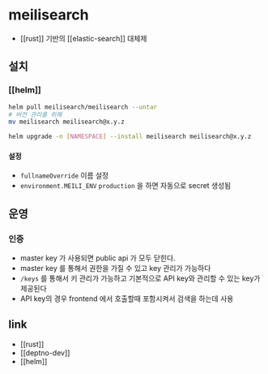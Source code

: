 # meilisearch
- [[rust]] 기반의 [[elastic-search]] 대체제

## 설치
### [[helm]]
```sh 
helm pull meilisearch/meilisearch --untar
# 버전 관리를 위해
mv meilisearch meilisearch@x.y.z

helm upgrade -n [NAMESPACE] --install meilisearch meilisearch@x.y.z
```

#### 설정
- `fullnameOverride` 이름 설정
- `environment.MEILI_ENV` `production` 을 하면 자동으로 secret 생성됨


## 운영

### 인증
- master key 가 사용되면 public api 가 모두 닫힌다.
- master key 를 통해서 권한을 가질 수 있고 key 관리가 가능하다
- `/keys` 를 통해서 키 관리가 가능하고 기본적으로 API key와 관리할 수 있는 key가 제공된다
- API key의 경우 frontend 에서 호출할때 포함시켜서 검색을 하는데 사용


## link
- [[rust]]
- [[deptno-dev]]
- [[helm]]
